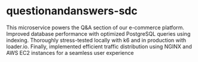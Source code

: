 # questionandanswers-sdc

This microservice powers the Q&A section of our e-commerce platform. Improved database performance with optimized PostgreSQL queries using indexing. Thoroughly stress-tested locally with k6 and in production with loader.io. Finally, implemented efficient traffic distribution using NGINX and AWS EC2 instances for a seamless user experience


